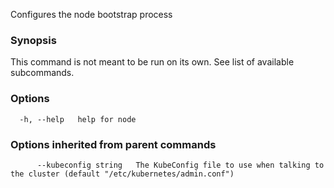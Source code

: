 
Configures the node bootstrap process

### Synopsis

This command is not meant to be run on its own. See list of available subcommands.

### Options

```
  -h, --help   help for node
```

### Options inherited from parent commands

```
      --kubeconfig string   The KubeConfig file to use when talking to the cluster (default "/etc/kubernetes/admin.conf")
```

